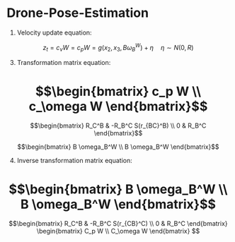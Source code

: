 # Drone-Pose-Estimation
1. Velocity update equation:
   
$$ z_t = c_v W = c_p W = g(x_2, x_3, B \omega_B^W) + \eta \quad \eta \sim N(0, R)$$

3. Transformation matrix equation:
   
$$\begin{bmatrix}
c_p W \\
c_\omega W
\end{bmatrix}$$
=
$$\begin{bmatrix}
R_C^B & -R_B^C S(r_{BC}^B) \\
0 & R_B^C
\end{bmatrix}$$

$$\begin{bmatrix}
B \omega_B^W \\
B \omega_B^W
\end{bmatrix}$$

4. Inverse transformation matrix equation:
   
$$\begin{bmatrix}
B \omega_B^W \\
B \omega_B^W
\end{bmatrix}$$
=
$$\begin{bmatrix}
R_C^B & -R_B^C S(r_{CB}^C) \\
0 & R_B^C
\end{bmatrix}
\begin{bmatrix}
C_p W \\
C_\omega W
\end{bmatrix}
$$


